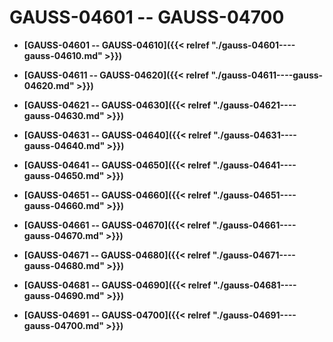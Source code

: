 # GAUSS-04601 -- GAUSS-04700

-   **[GAUSS-04601 -- GAUSS-04610]({{< relref "./gauss-04601----gauss-04610.md" >}})**  

-   **[GAUSS-04611 -- GAUSS-04620]({{< relref "./gauss-04611----gauss-04620.md" >}})**  

-   **[GAUSS-04621 -- GAUSS-04630]({{< relref "./gauss-04621----gauss-04630.md" >}})**  

-   **[GAUSS-04631 -- GAUSS-04640]({{< relref "./gauss-04631----gauss-04640.md" >}})**  

-   **[GAUSS-04641 -- GAUSS-04650]({{< relref "./gauss-04641----gauss-04650.md" >}})**  

-   **[GAUSS-04651 -- GAUSS-04660]({{< relref "./gauss-04651----gauss-04660.md" >}})**  

-   **[GAUSS-04661 -- GAUSS-04670]({{< relref "./gauss-04661----gauss-04670.md" >}})**  

-   **[GAUSS-04671 -- GAUSS-04680]({{< relref "./gauss-04671----gauss-04680.md" >}})**  

-   **[GAUSS-04681 -- GAUSS-04690]({{< relref "./gauss-04681----gauss-04690.md" >}})**  

-   **[GAUSS-04691 -- GAUSS-04700]({{< relref "./gauss-04691----gauss-04700.md" >}})**  


